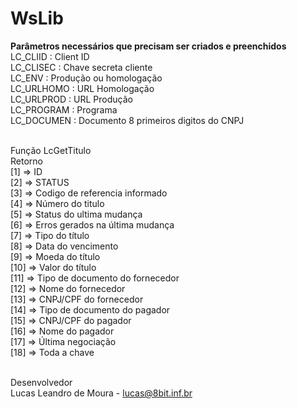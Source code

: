 # WsLib

<b>Parâmetros necessários que precisam ser criados e preenchidos</b><br/>
LC_CLIID : Client ID<br />
LC_CLISEC : Chave secreta cliente<br />
LC_ENV : Produção ou homologação<br />
LC_URLHOMO : URL Homologação<br />
LC_URLPROD : URL Produção<br />
LC_PROGRAM : Programa<br />
LC_DOCUMEN : Documento 8 primeiros digitos do CNPJ<br />


<br />
Função LcGetTitulo
<br>
Retorno
<br>
[1] => ID <br>
[2] => STATUS <br>
[3] => Codigo de referencia informado <br>
[4] => Número do titulo <br>
[5] => Status do ultima mudança <br>
[6] => Erros gerados na última mudança <br>
[7] => Tipo do título <br>
[8] => Data do vencimento <br>
[9] => Moeda do título <br>
[10] => Valor do título <br>
[11] => Tipo de documento do fornecedor <br>
[12] => Nome do fornecedor <br>
[13] => CNPJ/CPF do fornecedor <br>
[14] => Tipo de documento do pagador <br>
[15] => CNPJ/CPF do pagador <br>
[16] => Nome do pagador <br>
[17] => Última negociação <br>
[18] => Toda a chave <br>
<br />

Desenvolvedor<br/>
Lucas Leandro de Moura - <a href=mailto:lucas@8bit.inf.br>lucas@8bit.inf.br</a>

